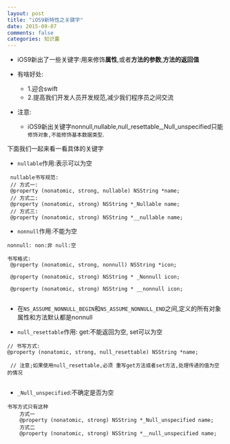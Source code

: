```yaml
---
layout: post
title: "iOS9新特性之关键字"
date: 2015-09-07
comments: false
categories: 知识囊
---
```



* iOS9新出了一些关键字:用来修饰**属性**,或者**方法的参数**,**方法的返回值**

* 有啥好处:
	* 1.迎合swift
	* 2.提高我们开发人员开发规范,减少我们程序员之间交流

* 注意:
    * iOS9新出关键字nonnull,nullable,null_resettable,_Null_unspecified只能`修饰对象,不能修饰基本数据类型`.

下面我们一起来看一看具体的关键字    

* `nullable`作用:表示可以为空

```
 nullable书写规范:
 // 方式一:
 @property (nonatomic, strong, nullable) NSString *name;
 // 方式二:
 @property (nonatomic, strong) NSString *_Nullable name;
 // 方式三:
 @property (nonatomic, strong) NSString *__nullable name;

```
* `nonnull`作用:不能为空

```
nonnull: non:非 null:空

书写格式:
 @property (nonatomic, strong, nonnull) NSString *icon;

 @property (nonatomic, strong) NSString * _Nonnull icon;

 @property (nonatomic, strong) NSString * __nonnull icon;


```

* 在`NS_ASSUME_NONNULL_BEGIN`和`NS_ASSUME_NONNULL_END`之间,定义的所有对象属性和方法默认都是nonnull

* `null_resettable`作用: get:不能返回为空, set可以为空

```
// 书写方式:
@property (nonatomic, strong, null_resettable) NSString *name;

 // 注意;如果使用null_resettable,必须 重写get方法或者set方法,处理传递的值为空的情况


```

* `_Null_unspecified`:不确定是否为空

```
书写方式只有这种
    方式一
    @property (nonatomic, strong) NSString *_Null_unspecified name;
    方式二
    @property (nonatomic, strong) NSString *__null_unspecified name;
```

